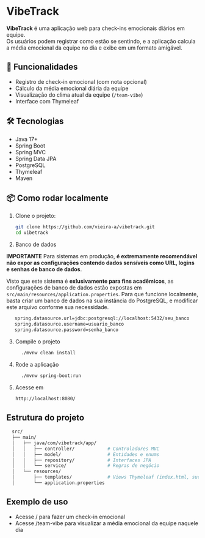 # VibeTrack

**VibeTrack** é uma aplicação web para check-ins emocionais diários em equipe.  
Os usuários podem registrar como estão se sentindo, e a aplicação calcula a média emocional da equipe no dia e exibe em um formato amigável.

## 🚀 Funcionalidades

- Registro de check-in emocional (com nota opcional)
- Cálculo da média emocional diária da equipe
- Visualização do clima atual da equipe (`/team-vibe`)
- Interface com Thymeleaf

## 🛠 Tecnologias

- Java 17+
- Spring Boot
- Spring MVC
- Spring Data JPA
- PostgreSQL
- Thymeleaf
- Maven

## 📦 Como rodar localmente

1. Clone o projeto:

   ```bash
   git clone https://github.com/vieira-a/vibetrack.git
   cd vibetrack
   ```

2. Banco de dados

**IMPORTANTE**
Para sistemas em produção, **é extremamente recomendável não expor as configurações contendo dados sensíveis como URL, logins e senhas de banco de dados**.

Visto que este sistema é **exlusivamente para fins acadêmicos**, as configurações de banco de dados estão expostas em `src/main/resources/application.properties`.
Para que funcione localmente, basta criar um banco de dados na sua instância do PostgreSQL, e modificar este arquivo conforme sua necessidade.

```bash
   spring.datasource.url=jdbc:postgresql://localhost:5432/seu_banco
   spring.datasource.username=usuario_banco
   spring.datasource.password=senha_banco
```

3. Compile o projeto

   ```bash
     ./mvnw clean install
   ```

4. Rode a aplicação

   ```bash
     ./mvnw spring-boot:run
   ```

5. Acesse em

   ```html
   http://localhost:8080/
   ```

## Estrutura do projeto

```bash
  src/
  ├── main/
  │   ├── java/com/vibetrack/app/
  │   │   ├── controller/            # Controladores MVC
  │   │   ├── model/                 # Entidades e enums
  │   │   ├── repository/            # Interfaces JPA
  │   │   └── service/               # Regras de negócio
  │   └── resources/
  │       ├── templates/             # Views Thymeleaf (index.html, success.html, team-vibe.html)
  │       └── application.properties
```

## Exemplo de uso

- Acesse / para fazer um check-in emocional
- Acesse /team-vibe para visualizar a média emocional da equipe naquele dia
